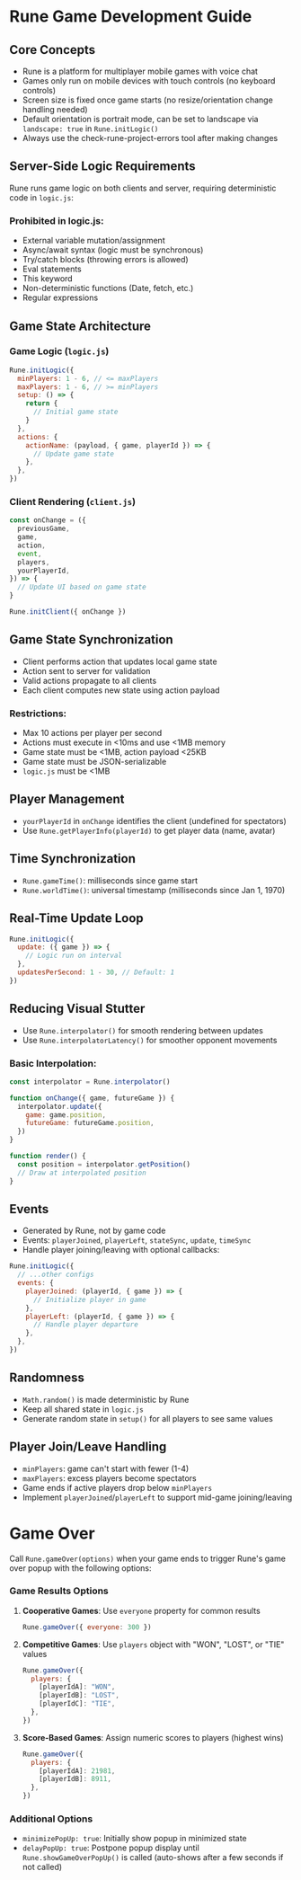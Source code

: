 # Rune Game Development Guide

## Core Concepts

- Rune is a platform for multiplayer mobile games with voice chat
- Games only run on mobile devices with touch controls (no keyboard controls)
- Screen size is fixed once game starts (no resize/orientation change handling needed)
- Default orientation is portrait mode, can be set to landscape via `landscape: true` in `Rune.initLogic()`
- Always use the check-rune-project-errors tool after making changes

## Server-Side Logic Requirements

Rune runs game logic on both clients and server, requiring deterministic code in `logic.js`:

### Prohibited in logic.js:

- External variable mutation/assignment
- Async/await syntax (logic must be synchronous)
- Try/catch blocks (throwing errors is allowed)
- Eval statements
- This keyword
- Non-deterministic functions (Date, fetch, etc.)
- Regular expressions

## Game State Architecture

### Game Logic (`logic.js`)

```js
Rune.initLogic({
  minPlayers: 1 - 6, // <= maxPlayers
  maxPlayers: 1 - 6, // >= minPlayers
  setup: () => {
    return {
      // Initial game state
    }
  },
  actions: {
    actionName: (payload, { game, playerId }) => {
      // Update game state
    },
  },
})
```

### Client Rendering (`client.js`)

```js
const onChange = ({
  previousGame,
  game,
  action,
  event,
  players,
  yourPlayerId,
}) => {
  // Update UI based on game state
}

Rune.initClient({ onChange })
```

## Game State Synchronization

- Client performs action that updates local game state
- Action sent to server for validation
- Valid actions propagate to all clients
- Each client computes new state using action payload

### Restrictions:

- Max 10 actions per player per second
- Actions must execute in <10ms and use <1MB memory
- Game state must be <1MB, action payload <25KB
- Game state must be JSON-serializable
- `logic.js` must be <1MB

## Player Management

- `yourPlayerId` in `onChange` identifies the client (undefined for spectators)
- Use `Rune.getPlayerInfo(playerId)` to get player data (name, avatar)

## Time Synchronization

- `Rune.gameTime()`: milliseconds since game start
- `Rune.worldTime()`: universal timestamp (milliseconds since Jan 1, 1970)

## Real-Time Update Loop

```js
Rune.initLogic({
  update: ({ game }) => {
    // Logic run on interval
  },
  updatesPerSecond: 1 - 30, // Default: 1
})
```

## Reducing Visual Stutter

- Use `Rune.interpolator()` for smooth rendering between updates
- Use `Rune.interpolatorLatency()` for smoother opponent movements

### Basic Interpolation:

```js
const interpolator = Rune.interpolator()

function onChange({ game, futureGame }) {
  interpolator.update({
    game: game.position,
    futureGame: futureGame.position,
  })
}

function render() {
  const position = interpolator.getPosition()
  // Draw at interpolated position
}
```

## Events

- Generated by Rune, not by game code
- Events: `playerJoined`, `playerLeft`, `stateSync`, `update`, `timeSync`
- Handle player joining/leaving with optional callbacks:

```js
Rune.initLogic({
  // ...other configs
  events: {
    playerJoined: (playerId, { game }) => {
      // Initialize player in game
    },
    playerLeft: (playerId, { game }) => {
      // Handle player departure
    },
  },
})
```

## Randomness

- `Math.random()` is made deterministic by Rune
- Keep all shared state in `logic.js`
- Generate random state in `setup()` for all players to see same values

## Player Join/Leave Handling

- `minPlayers`: game can't start with fewer (1-4)
- `maxPlayers`: excess players become spectators
- Game ends if active players drop below `minPlayers`
- Implement `playerJoined`/`playerLeft` to support mid-game joining/leaving

# Game Over

Call `Rune.gameOver(options)` when your game ends to trigger Rune's game over popup with the following options:

### Game Results Options

1. **Cooperative Games**: Use `everyone` property for common results

   ```js
   Rune.gameOver({ everyone: 300 })
   ```

2. **Competitive Games**: Use `players` object with "WON", "LOST", or "TIE" values

   ```js
   Rune.gameOver({
     players: {
       [playerIdA]: "WON",
       [playerIdB]: "LOST",
       [playerIdC]: "TIE",
     },
   })
   ```

3. **Score-Based Games**: Assign numeric scores to players (highest wins)
   ```js
   Rune.gameOver({
     players: {
       [playerIdA]: 21981,
       [playerIdB]: 8911,
     },
   })
   ```

### Additional Options

- `minimizePopUp: true`: Initially show popup in minimized state
- `delayPopUp: true`: Postpone popup display until `Rune.showGameOverPopUp()` is called (auto-shows after a few seconds if not called)
